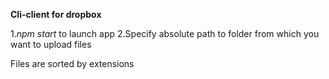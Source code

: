 **Cli-client for dropbox**

1.*npm start* to launch app
2.Specify absolute path to folder from which you want to upload files

Files are sorted by extensions

